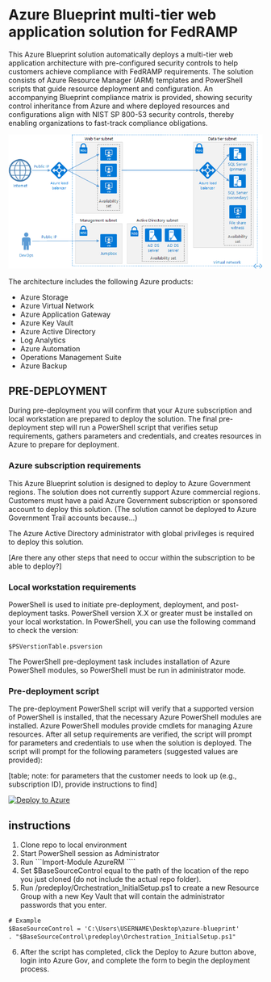 # Azure Blueprint multi-tier web application solution for FedRAMP

This Azure Blueprint solution automatically deploys a multi-tier web application architecture with pre-configured security controls to help customers achieve compliance with FedRAMP requirements. The solution consists of Azure Resource Manager (ARM) templates and PowerShell scripts that guide resource deployment and configuration. An accompanying Blueprint compliance matrix is provided, showing security control inheritance from Azure and where deployed resources and configurations align with NIST SP 800-53 security controls, thereby enabling organizations to fast-track compliance obligations. 


![alt text](docs/n-tier-diagram.png?raw=true "Azure Blueprint FedRAMP three-tier web-based application compliance architecture")

The architecture includes the following Azure products:
* Azure Storage
* Azure Virtual Network
* Azure Application Gateway
* Azure Key Vault
* Azure Active Directory
* Log Analytics
* Azure Automation
* Operations Management Suite
* Azure Backup

## PRE-DEPLOYMENT

During pre-deployment you will confirm that your Azure subscription and local workstation are prepared to deploy the solution. The final pre-deployment step will run a PowerShell script that verifies setup requirements, gathers parameters and credentials, and creates resources in Azure to prepare for deployment.

### Azure subscription requirements

This Azure Blueprint solution is designed to deploy to Azure Government regions. The solution does not currently support Azure commercial regions. Customers must have a paid Azure Government subscription or sponsored account to deploy this solution. (The solution cannot be deployed to Azure Government Trail accounts because…)

The Azure Active Directory administrator with global privileges is required to deploy this solution.

[Are there any other steps that need to occur within the subscription to be able to deploy?]

### Local workstation requirements

PowerShell is used to initiate pre-deployment, deployment, and post-deployment tasks. PowerShell version X.X or greater must be installed on your local workstation. In PowerShell, you can use the following command to check the version:

`$PSVerstionTable.psversion`

The PowerShell pre-deployment task includes installation of Azure PowerShell modules, so PowerShell must be run in administrator mode.

### Pre-deployment script

The pre-deployment PowerShell script will verify that a supported version of PowerShell is installed, that the necessary Azure PowerShell modules are installed. Azure PowerShell modules provide cmdlets for managing Azure resources. After all setup requirements are verified, the script will prompt for parameters and credentials to use when the solution is deployed. The script will prompt for the following parameters (suggested values are provided):

[table; note: for parameters that the customer needs to look up (e.g., subscription ID), provide instructions to find]




[![Deploy to Azure](http://azuredeploy.net/deploybutton.svg)](https://portal.azure.us/#create/Microsoft.Template/uri/https%3A%2F%2Fraw.githubusercontent.com%2FAppliedIS%2Fazure-blueprint%2Fmaster%2Fazuredeploy.json)


## instructions
1. Clone repo to local environment
2. Start PowerShell session as Administrator
3. Run ```Import-Module AzureRM ````
4. Set $BaseSourceControl equal to the path of the location of the repo you just cloned (do not include the actual repo folder).
5. Run /predeploy/Orchestration_InitialSetup.ps1 to create a new Resource Group with a new Key Vault that will contain the administrator passwords that you enter.
```
# Example
$BaseSourceControl = 'C:\Users\USERNAME\Desktop\azure-blueprint'
. "$BaseSourceControl\predeploy\Orchestration_InitialSetup.ps1"
```
6. After the script has completed, click the Deploy to Azure button above, login into Azure Gov, and complete the form to begin the deployment process.
